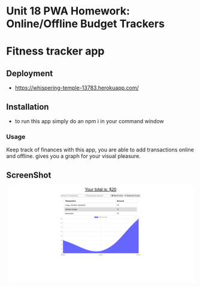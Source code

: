 # Unit 18 PWA Homework: Online/Offline Budget Trackers
# Fitness tracker app

## Deployment
* https://whispering-temple-13783.herokuapp.com/

## Installation 
* to run this app simply do an npm i in your command window

### Usage 
Keep track of finances with this app, you are able to add transactions online and offline.
gives you a graph for your visual pleasure.

## ScreenShot
![homepage](./img/transactions.jpeg)


